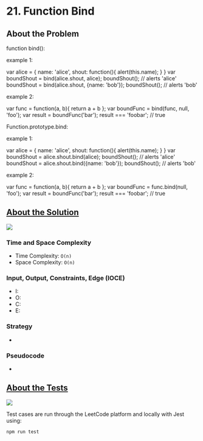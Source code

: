 # 21. Function Bind

## About the Problem

function bind():

 example 1:

  var alice = {
    name: 'alice',
    shout: function(){
      alert(this.name);
    }
  }
  var boundShout = bind(alice.shout, alice);
  boundShout(); // alerts 'alice'
  boundShout = bind(alice.shout, {name: 'bob'});
  boundShout(); // alerts 'bob'

 example 2:

  var func = function(a, b){ return a + b };
  var boundFunc = bind(func, null, 'foo');
  var result = boundFunc('bar');
  result === 'foobar'; // true


Function.prototype.bind:

 example 1:

  var alice = {
    name: 'alice',
    shout: function(){
      alert(this.name);
    }
  }
  var boundShout = alice.shout.bind(alice);
  boundShout(); // alerts 'alice'
  boundShout = alice.shout.bind({name: 'bob'});
  boundShout(); // alerts 'bob'

 example 2:

  var func = function(a, b){ return a + b };
  var boundFunc = func.bind(null, 'foo');
  var result = boundFunc('bar');
  result === 'foobar'; // true

## <a href='./functionBind.js'>About the Solution</a>

<img src='https://img.shields.io/badge/JavaScript-F7DF1E.svg?style=for-the-badge&logo=JavaScript&logoColor=black' />

<!-- Add Time and Space Complexity -->
### Time and Space Complexity
 - Time Complexity: `O(n)`
 - Space Complexity: `O(n)`

<!-- Planning -->
### Input, Output, Constraints, Edge (IOCE)

 - I:
 - O:
 - C:
 - E:

### Strategy
-

### Pseudocode
-

## <a href='./functionBind.test.js'>About the Tests</a>

<img src='https://img.shields.io/badge/Jest-C21325.svg?style=for-the-badge&logo=Jest&logoColor=white' />

Test cases are run through the LeetCode platform and locally with Jest using:
```
npm run test
```